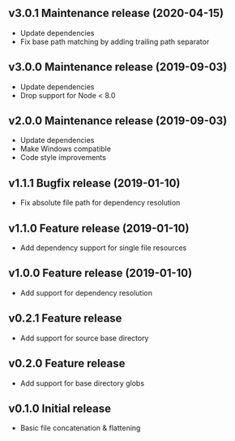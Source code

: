 ## v3.0.1 Maintenance release (2020-04-15)
* Update dependencies
* Fix base path matching by adding trailing path separator

## v3.0.0 Maintenance release (2019-09-03)
* Update dependencies
* Drop support for Node < 8.0

## v2.0.0 Maintenance release (2019-09-03)
* Update dependencies
* Make Windows compatible
* Code style improvements

## v1.1.1 Bugfix release (2019-01-10)
* Fix absolute file path for dependency resolution
 
## v1.1.0 Feature release (2019-01-10)
* Add dependency support for single file resources

## v1.0.0 Feature release (2019-01-10)
* Add support for dependency resolution

## v0.2.1 Feature release
* Add support for source base directory

## v0.2.0 Feature release
* Add support for base directory globs

## v0.1.0 Initial release
* Basic file concatenation & flattening
